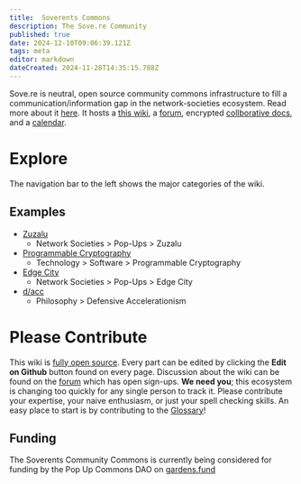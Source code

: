 ```yaml
---
title:  Soverents Commons
description: The Sove.re Community
published: true
date: 2024-12-10T09:06:39.121Z
tags: meta
editor: markdown
dateCreated: 2024-11-28T14:35:15.788Z
---
```


Sove.re is neutral, open source community commons infrastructure to fill a communication/information gap in the network-societies ecosystem. Read more about it [here](/About). It hosts a [this wiki](wiki.sove.re), a [forum](forum.sove.re), encrypted [collborative docs](docs.sove.re), and a [calendar](https://docs.sove.re/calendar/#/2/calendar/view/RxxkYfLh-7yPbqzGv-c13a1ofRZkJF0QVWYTKXuqXf8/).

# Explore
The navigation bar to the left shows the major categories of the wiki. 

## Examples 
- [Zuzalu](/network-societies/pop-ups/zuzalu)
    - Network Societies > Pop-Ups > Zuzalu
- [Programmable Cryptography](/technology/software/programmable-cryptography)
    - Technology > Software > Programmable Cryptography
- [Edge City](/network-societies/pop-ups/edge-city)
    - Network Societies > Pop-Ups > Edge City
- [d/acc](/philosophy/dacc)
    - Philosophy > Defensive Accelerationism


# Please Contribute
This wiki is [fully open source](https://github.com/ha1ix/wiki.sove.re/). Every part can be edited by clicking the **Edit on Github** button found on every page. Discussion about the wiki can be found on the [forum](https://forum.sove.re/category/13/wiki) which has open sign-ups. **We need you**; this ecosystem is changing too quickly for any single person to track it. Please contribute your expertise, your naive enthusiasm, or just your spell checking skills. An easy place to start is by contributing to the [Glossary](/glossary)!

## Funding
The Soverents Community Commons is currently being considered for funding by the Pop Up Commons DAO on [gardens.fund](https://app.gardens.fund/gardens/42161/0x912ce59144191c1204e64559fe8253a0e49e6548/0x0f143af46eef341b3f0dbf98c3ecb47f57067fef/759)